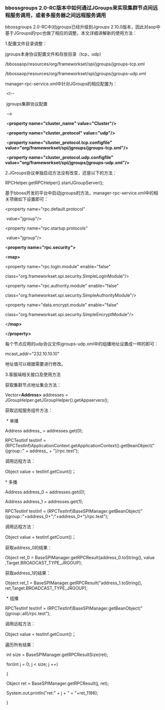 ### bbossgroups 2.0-RC版本中如何通过JGroups来实现集群节点间远程服务调用，或者多服务器之间远程服务调用

bbossgroups 2.0-RC中对jgroups已经升级到Jgroups 2.10.0版本，因此对aop中基于JGroups的rpc也做了相应的调整，本文详细讲解新的使用方法：

1.配置文件目录调整：

jgroups本身协议配置文件和存放目录（tcp，udp）

/bbossaop/resources/org/frameworkset/spi/jgroups/jgroups-tcp.xml

/bbossaop/resources/org/frameworkset/spi/jgroups/jgroups-udp.xml

manager-rpc-service.xml中针对JGroups的相应配置为：  

​      <!--

​        jgroups集群协议配置

​         -->

​        <**property name="cluster_name" value="Cluster"/>**

​        <**property name="cluster_protocol" value="udp"/>**

​        <**property name="cluster_protocol.tcp.configfile"  value="org/frameworkset/spi/jgroups/jgroups-tcp.xml"/>**

​        <**property name="cluster_protocol.udp.configfile" value="org/frameworkset/spi/jgroups/jgroups-udp.xml"/>**

2.JGroups协议单独启动方法没有改变，还是以下的方法：

RPCHelper.getRPCHelper().startJGroupServer();

基于bboss开发的平台中启动jgroups的方法，manager-rpc-service.xml中的相关项做如下设置即可：

<property name="rpc.default.protocol"

​      value="jgroup"/>

<property name="rpc.startup.protocols"

​      value="jgroup"/>  

<**property name="rpc.security">** 

<**map>**

<property name="rpc.login.module" enable="false" 

class="org.frameworkset.spi.security.SimpleLoginModule"/>

<property name="rpc.authority.module" enable="false" 

class="org.frameworkset.spi.security.SimpleAuthorityModule"/>

<property name="data.encrypt.module" enable="false" 

class="org.frameworkset.spi.security.SimpleEncryptModule"/>

<**/map>**

<**/property>**

每个节点应用的udp协议文件jgroups-udp.xml中的组播地址设置成一样的即可：

mcast_addr="232.10.10.10"

地址值可以根据需要进行修改。

3.客服端相关接口及使用方法

获取集群节点地址集合方法：

Vector<**Address>** addresses = JGroupHelper.getJGroupHelper().getAppservers();

获取远程服务组件方法：

​    \* 单播  

  Address address_ = addresses.get(0);

RPCTestInf testInf = (RPCTestInf)ApplicationContext.getApplicationContext().getBeanObject("(jgroup::" + address_ + ")/rpc.test");

调用远程方法：

Object value = testInf.getCount()；

   \* 多播

Address address_0 = addresses.get(0);

Address address_1 = addresses.get(1);

RPCTestInf testInf = (RPCTestInf)BaseSPIManager.getBeanObject("(jgroup::"+address_0+";"+address_0+")/rpc.test");  

调用远程方法：

Object value = testInf.getCount()；

获取address_0的结果：

Object ret_0 = BaseSPIManager.getRPCResult(address_0.toString(), value ,Target.BROADCAST_TYPE_JRGOUP);     

获取address_1的结果：

Object ret_1 = BaseSPIManager.getRPCResult("address_1.toString(), ret,Target.BROADCAST_TYPE_JRGOUP);

​    \* 组播

RPCTestInf testInf = (RPCTestInf)BaseSPIManager.getBeanObject("(jgroup::all)/rpc.test");   

  调用远程方法：

Object value = testInf.getCount()；

遍历所有结果：  

​         int size = BaseSPIManager.getRPCResultSize(ret);

​        for(int j = 0; j < size; j ++)

​        {

​            Object ret = BaseSPIManager.getRPCResult(j, ret);

​            System.out.println("ret:" + j + " = "+ret_1186);

​        }

